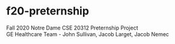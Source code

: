 # f20-preternship
Fall 2020 Notre Dame CSE 20312 Preternship Project    
GE Healthcare Team - John Sullivan, Jacob Larget, Jacob Nemec
